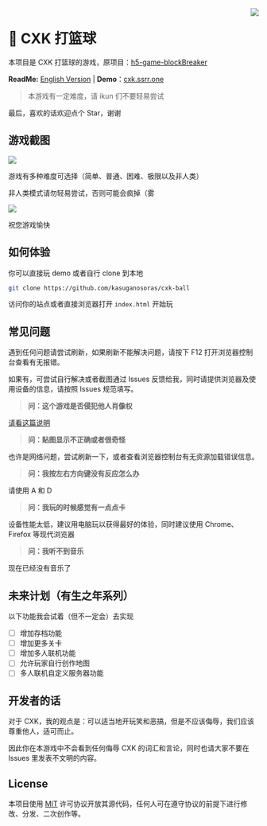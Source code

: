 <img src="https://i.imgur.com/aoB8Er1.png" align=right />

# 🏀 CXK 打篮球

本项目是 CXK 打篮球的游戏，原项目：[h5-game-blockBreaker](https://github.com/yangyunhe369/h5-game-blockBreaker)

**ReadMe:** [English Version](README_EN.md) | **Demo**：[cxk.ssrr.one](https://cxk.ssrr.one/)

> 本游戏有一定难度，请 ikun 们不要轻易尝试

最后，喜欢的话欢迎点个 Star，谢谢

## 游戏截图

![](https://i.imgur.com/gVfLn4a.png)

游戏有多种难度可选择（简单、普通、困难、极限以及非人类）

非人类模式请勿轻易尝试，否则可能会疯掉（雾

![](https://upload-images.jianshu.io/upload_images/3203841-f8468944b6321119.gif?imageMogr2/auto-orient/strip)

祝您游戏愉快

## 如何体验

你可以直接玩 demo 或者自行 clone 到本地

```bash
git clone https://github.com/kasuganosoras/cxk-ball
```

访问你的站点或者直接浏览器打开 `index.html` 开始玩

## 常见问题

遇到任何问题请尝试刷新，如果刷新不能解决问题，请按下 F12 打开浏览器控制台查看有无报错。

如果有，可尝试自行解决或者截图通过 Issues 反馈给我，同时请提供浏览器及使用设备的信息，请按照 Issues 规范填写。

> __问：这个游戏是否侵犯他人肖像权__

[请看这篇说明](about.md)

> __问：贴图显示不正确或者很奇怪__

也许是网络问题，尝试刷新一下，或者查看浏览器控制台有无资源加载错误信息。

> __问：我按左右方向键没有反应怎么办__

请使用 A 和 D

> __问：我玩的时候感觉有一点点卡__

设备性能太低，建议用电脑玩以获得最好的体验，同时建议使用 Chrome、Firefox 等现代浏览器

> __问：我听不到音乐__

现在已经没有音乐了

## 未来计划（有生之年系列）

以下功能我会试着（但不一定会）去实现

- [ ] 增加存档功能
- [ ] 增加更多关卡
- [ ] 增加多人联机功能
- [ ] 允许玩家自行创作地图
- [ ] 多人联机自定义服务器功能

## 开发者的话

对于 CXK，我的观点是：可以适当地开玩笑和恶搞，但是不应该侮辱，我们应该尊重他人，适可而止。

因此你在本游戏中不会看到任何侮辱 CXK 的词汇和言论，同时也请大家不要在 Issues 里发表不文明的内容。

## License

本项目使用 [MIT](LICENSE) 许可协议开放其源代码，任何人可在遵守协议的前提下进行修改、分发、二次创作等。
